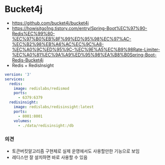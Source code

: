 # Bucket4j
* https://github.com/bucket4j/bucket4j
* https://howisitgo1ng.tistory.com/entry/Spring-Boot%EC%97%90-Redis%EC%99%80-%EC%97%B0%EB%8F%99%ED%95%98%EC%97%AC-%EC%B2%98%EB%A6%AC%EC%9C%A8-%EC%A0%9C%ED%95%9C-%EC%9E%A5%EC%B9%98Rate-Limiter-%EC%A0%81%EC%9A%A9%ED%95%98%EA%B8%B0Spring-Boot-Redis-Bucket4j
* Redis + RedisInsight
```yaml
version: '3'
services:
  redis:
    image: redislabs/redismod
    ports:
      - 6379:6379
  redisinsight:
    image: redislabs/redisinsight:latest
    ports:
      - 8001:8001
    volumes:
      - ./data/redisinsight:/db
```
### 의견
* 토큰버킷알고리즘 구현체로 실제 운영에서도 사용할만한 기능으로 보임
* 레디스만 잘 설치하면 바로 사용할 수 있음
